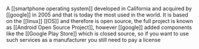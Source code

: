 A [[smartphone operating system]] developed in California and acquired by [[google]] in 2005 and that is today the most used in the world.
It is based on the [[linux]] [[OS]] and therefore is open source, the full project is known as [[Android Open Source Project]], however [[google]] added components like the [[Google Play Store]] which is closed source, so if you want to use such services as a manufacturer you still need to pay a license